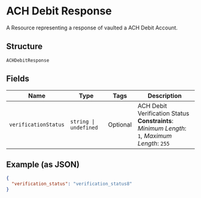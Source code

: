 
# ACH Debit Response

A Resource representing a response of vaulted a ACH Debit Account.

## Structure

`ACHDebitResponse`

## Fields

| Name | Type | Tags | Description |
|  --- | --- | --- | --- |
| `verificationStatus` | `string \| undefined` | Optional | ACH Debit Verification Status<br>**Constraints**: *Minimum Length*: `1`, *Maximum Length*: `255` |

## Example (as JSON)

```json
{
  "verification_status": "verification_status8"
}
```

